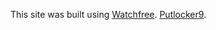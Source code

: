 This site was built using [Watchfree](https://www.watchfree.website/).
[Putlocker9](https://www2.putlocker9.download/).
